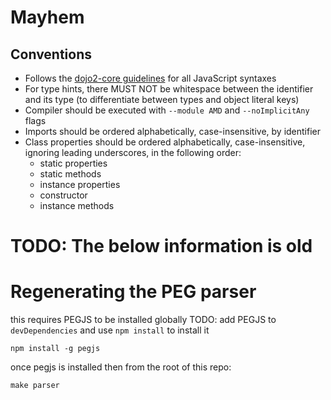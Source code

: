 # Mayhem

## Conventions

* Follows the [dojo2-core guidelines](https://github.com/csnover/dojo2-core#code-conventions) for all JavaScript
  syntaxes
* For type hints, there MUST NOT be whitespace between the identifier and its type (to differentiate between types
  and object literal keys)
* Compiler should be executed with `--module AMD` and `--noImplicitAny` flags
* Imports should be ordered alphabetically, case-insensitive, by identifier
* Class properties should be ordered alphabetically, case-insensitive, ignoring leading underscores, in the following
  order:
	* static properties
	* static methods
	* instance properties
	* constructor
	* instance methods

# TODO: The below information is old
# Regenerating the PEG parser
this requires PEGJS to be installed globally
TODO: add PEGJS to `devDependencies` and use `npm install` to install it
```
npm install -g pegjs
```

once pegjs is installed then from the root of this repo:
```
make parser
```
